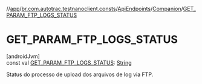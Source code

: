 //[app](../../../../index.md)/[br.com.autotrac.testnanoclient.consts](../../index.md)/[ApiEndpoints](../index.md)/[Companion](index.md)/[GET_PARAM_FTP_LOGS_STATUS](-g-e-t_-p-a-r-a-m_-f-t-p_-l-o-g-s_-s-t-a-t-u-s.md)

# GET_PARAM_FTP_LOGS_STATUS

[androidJvm]\
const val [GET_PARAM_FTP_LOGS_STATUS](-g-e-t_-p-a-r-a-m_-f-t-p_-l-o-g-s_-s-t-a-t-u-s.md): [String](https://kotlinlang.org/api/latest/jvm/stdlib/kotlin/-string/index.html)

Status do processo de upload dos arquivos de log via FTP.
